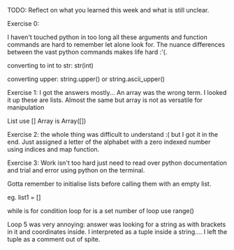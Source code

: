 TODO: Reflect on what you learned this week and what is still unclear.

Exercise 0:

I haven't touched python in too long all these arguments and function commands are hard to remember let alone look for. The nuance differences between the vast python commands makes life hard :'(.

converting to int to str:
str(int)

converting upper:
string.upper()
or
string.ascii_upper()


Exercise 1:
I got the answers mostly...
An array was the wrong term. I looked it up these are lists. Almost the same but array is not as versatile for manipulation

List use []
Array is Array([])


Exercise 2:
the whole thing was difficult to understand :( but I got it in the end. Just assigned a letter of the alphabet with a zero indexed number using indices and map function.

Exercise 3:
Work isn't too hard just need to read over python documentation and trial and error using python on the terminal.

Gotta remember to initialise lists before calling them with an empty list.

eg. list1 = []

while is for condition loop
for is a set number of loop use range()

Loop 5 was very annoying: answer was looking for a string as with brackets in it and coordinates inside. I interpreted as a tuple inside a string.... I left the tuple as a comment out of spite.